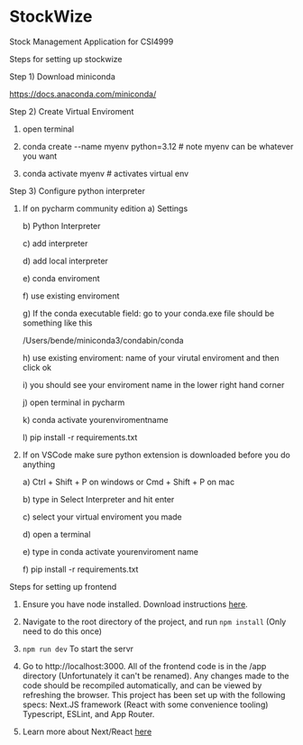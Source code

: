 # StockWize
Stock Management Application for CSI4999


Steps for setting up stockwize 

Step 1) Download miniconda

https://docs.anaconda.com/miniconda/

Step 2) Create Virtual Enviroment

   1) open terminal
      
   2) conda create --name myenv python=3.12 # note myenv can be whatever you want
      
   3) conda activate myenv # activates virtual env

Step 3) Configure python interpreter 

  1) If on pycharm community edition
     a) Settings
     
     b) Python Interpreter
     
     c) add interpreter
     
     d) add local interpreter
     
     e) conda enviroment
     
     f) use existing enviroment
     
     g) If the conda executable field: go to your conda.exe file should be something like this
       
      /Users/bende/miniconda3/condabin/conda
     
     h) use existing enviroment: name of your virutal enviroment and then click ok
     
     i) you should see your enviroment name in the lower right hand corner
     
     j) open terminal in pycharm
     
     k) conda activate yourenviromentname
     
     l) pip install -r requirements.txt

  3) If on VSCode
     make sure python extension is downloaded before you do anything
     
     a) Ctrl + Shift + P on windows or Cmd + Shift + P on mac
     
     b) type in Select Interpreter and hit enter
     
     c) select your virtual enviroment you made
     
     d) open a terminal
     
     e) type in conda activate yourenviroment name
     
     f) pip install -r requirements.txt

Steps for setting up frontend

   1) Ensure you have node installed. Download instructions [here](https://nodejs.org/en/download/package-manager).

   2) Navigate to the root directory of the project, and run `npm install` (Only need to do this once)
   
   3) `npm run dev` To start the servr

   4) Go to http://localhost:3000. All of the frontend code is in the /app directory (Unfortunately it can't be renamed). Any changes made to the code should be recompiled automatically, and can be viewed by refreshing the browser. This project has been set up with the following specs: Next.JS framework (React with some convenience tooling) Typescript, ESLint, and App Router. 

   5) Learn more about Next/React [here](https://nextjs.org/docs/getting-started/project-structure)
